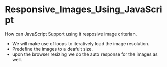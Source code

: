 # Responsive_Images_Using_JavaScript

How can JavaScript Support using it resposive image criterian.

- We will make use of loops to iteratively load the image resolution.
- Predefine the images to a deafult size.
- upon the browser resizing we do the auto response for the images as well.
